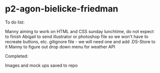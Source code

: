 # p2-agon-bielicke-friedman

To do list:

Manny aiming to work on HTML and CSS sunday lunchtime, do not expect to finish
Abigail to send illustrator or photoshop file so we won't have to recreate buttons, etc.
gitignore file - we will need one and add .DS-Store to it
Manny to figure out drop down menu for weather API




Completed:

Images and mock ups saved to repo

